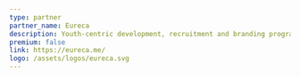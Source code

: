 ```yaml
---
type: partner
partner_name: Eureca
description: Youth-centric development, recruitment and branding programmes. Founded by ex-juniors who believe in our movement.
premium: false
link: https://eureca.me/
logo: /assets/logos/eureca.svg
---
```

